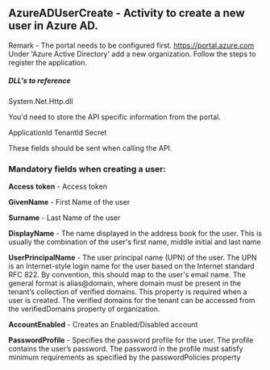 
## AzureADUserCreate - Activity to create a new user in Azure AD.

Remark - The portal needs to be configured first. https://portal.azure.com
Under 'Azure Active Directory' add a new organization. Follow the steps to register the application.

##### DLL's to reference
System.Net.Http.dll </br>

You'd need to store the API specific information from the portal.

ApplicationId
TenantId
Secret

These fields should be sent when calling the API.

### Mandatory fields when creating a user:
**Access token**      - Access token
                    
**GivenName** -         First Name of the user

**Surname** -           Last Name of the user

**DisplayName** -       The name displayed in the address book for the user.
                        This is usually the combination of the user's first name, middle initial and last name
                        
**UserPrincipalName** - The user principal name (UPN) of the user.
                        The UPN is an Internet-style login name for the user based on the Internet standard
                        RFC 822. By convention, this should map to the user's email name. The general
                        format is alias@domain, where domain must be present in the tenant’s collection
                        of verified domains. This property is required when a user is created. The verified
                        domains for the tenant can be accessed from the verifiedDomains property of organization.                        

**AccountEnabled** -    Creates an Enabled/Disabled account

**PasswordProfile** -   Specifies the password profile for the user. The profile contains the user’s password.
                        The password in the profile must satisfy minimum requirements as specified by the passwordPolicies property
